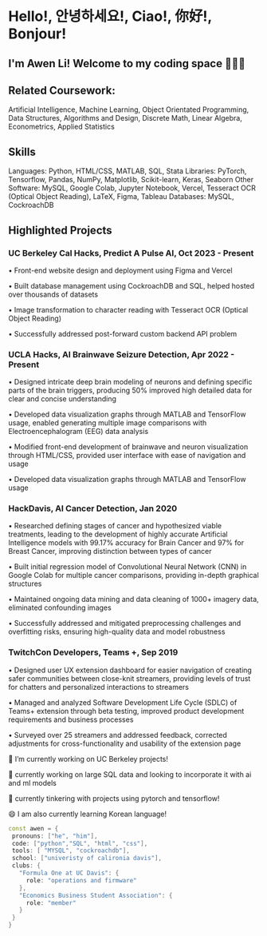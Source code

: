 # Hello!, 안녕하세요!, Ciao!, 你好!, Bonjour!
## I'm Awen Li!  Welcome to my coding space 👨‍💻👋

<!--
**BabyMochi/BabyMochi** is a ✨ _special_ ✨ repository because its `README.md` (this file) appears on your GitHub profile.

Here are some ideas to get you started:

- 🔭 I’m currently working on ...
- 🌱 I’m currently learning ...
- 👯 I’m looking to collaborate on ...
- 🤔 I’m looking for help with ...
- 💬 Ask me about ...
- 📫 How to reach me: ...
- 😄 Pronouns: ...
- ⚡ Fun fact: ...
-->

## Related Coursework:
Artificial Intelligence, Machine Learning, Object Orientated Programming, Data Structures, Algorithms and Design, Discrete Math, Linear Algebra, Econometrics, Applied Statistics

## Skills
Languages: Python, HTML/CSS, MATLAB, SQL, Stata
Libraries: PyTorch, Tensorflow, Pandas, NumPy, Matplotlib, Scikit-learn, Keras, Seaborn
Other Software: MySQL, Google Colab, Jupyter Notebook, Vercel, Tesseract OCR (Optical Object Reading), LaTeX, Figma, Tableau
Databases: MySQL, CockroachDB

## Highlighted Projects

### UC Berkeley Cal Hacks, Predict A Pulse AI, Oct 2023 - Present
 • Front-end website design and deployment using Figma and Vercel

 • Built database management using CockroachDB and SQL, helped hosted over thousands of datasets

 • Image transformation to character reading with Tesseract OCR (Optical Object Reading)

 • Successfully addressed post-forward custom backend API problem

### UCLA Hacks, AI Brainwave Seizure Detection, Apr 2022 - Present
• Designed intricate deep brain modeling of neurons and defining specific parts of the brain triggers, producing 50% improved high detailed data for clear and concise understanding

• Developed data visualization graphs through MATLAB and TensorFlow usage, enabled generating multiple image comparisons with Electroencephalogram (EEG) data analysis

• Modified front-end development of brainwave and neuron visualization through HTML/CSS, provided user interface with ease of navigation and usage

• Developed data visualization graphs through MATLAB and TensorFlow usage

### HackDavis, AI Cancer Detection, Jan 2020
• Researched defining stages of cancer and hypothesized viable treatments, leading to the development of highly accurate Artificial Intelligence models with 99.17% accuracy for Brain Cancer and 97% for Breast Cancer, improving distinction between types of cancer

• Built initial regression model of Convolutional Neural Network (CNN) in Google Colab for multiple cancer comparisons, providing in-depth graphical structures

• Maintained ongoing data mining and data cleaning of 1000+ imagery data, eliminated confounding images

• Successfully addressed and mitigated preprocessing challenges and overfitting risks, ensuring high-quality data and model robustness


### TwitchCon Developers, Teams +, Sep 2019
• Designed user UX extension dashboard for easier navigation of creating safer communities between close-knit streamers, providing levels of trust for chatters and personalized interactions to streamers

• Managed and analyzed Software Development Life Cycle (SDLC) of Teams+ extension through beta testing, improved product development requirements and business processes

• Surveyed over 25 streamers and addressed feedback, corrected adjustments for cross-functionality and usability of the extension page


🔭 I’m currently working on UC Berkeley projects!

🌱 currently working on large SQL data and looking to incorporate it with ai and ml models

🔬 currently tinkering with projects using pytorch and tensorflow!

😄 I am also currently learning Korean language!

 ```cpp
const awen = {
  pronouns: ["he", "him"],
  code: ["python","SQL", "html", "css"],
  tools: [ "MYSQL", "cockroachdb"],
  school: ["univeristy of calironia davis"],
  clubs: {
    "Formula One at UC Davis": {
      role: "operations and firmware"
    },
    "Economics Business Student Association": {
      role: "member"
    }
  }
}
